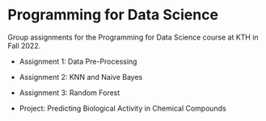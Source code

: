 # Programming for Data Science
Group assignments for the Programming for Data Science course at KTH in Fall 2022.

* Assignment 1: Data Pre-Processing  

* Assignment 2: KNN and Naive Bayes  

* Assignment 3: Random Forest  

* Project: Predicting Biological Activity in Chemical Compounds
